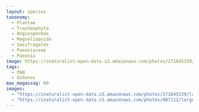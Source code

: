 ```yaml
---
layout: species
taxonomy:
  - Plantae 
  - Tracheophyta
  - Angiospermae
  - Magnoliopsida
  - Saxifragales
  - Paeoniaceae
  - Paeonia
image: https://inaturalist-open-data.s3.amazonaws.com/photos/271645339/medium.jpeg
tags:
  - PAN
  - őshonos
max_magassag: 60
images:
  - "https://inaturalist-open-data.s3.amazonaws.com/photos/271645339/large.jpeg"
  - "https://inaturalist-open-data.s3.amazonaws.com/photos/887112/large.jpg"
---
```



